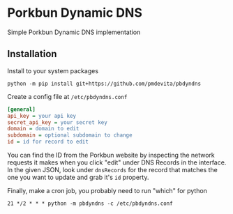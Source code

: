 # Porkbun Dynamic DNS

Simple Porkbun Dynamic DNS implementation

## Installation

Install to your system packages

```python -m pip install git+https://github.com/pmdevita/pbdyndns```

Create a config file at `/etc/pbdyndns.conf`

```ini
[general]
api_key = your api key
secret_api_key = your secret key
domain = domain to edit
subdomain = optional subdomain to change
id = id for record to edit
```

You can find the ID from the Porkbun website by inspecting the network requests it makes when you click "edit" under 
DNS Records in the interface. In the given JSON, look under `dnsRecords` for the record that matches the one you want 
to update and grab it's `id` property.

Finally, make a cron job, you probably need to run "which" for python

```21 */2 * * * python -m pbdyndns -c /etc/pbdyndns.conf```

